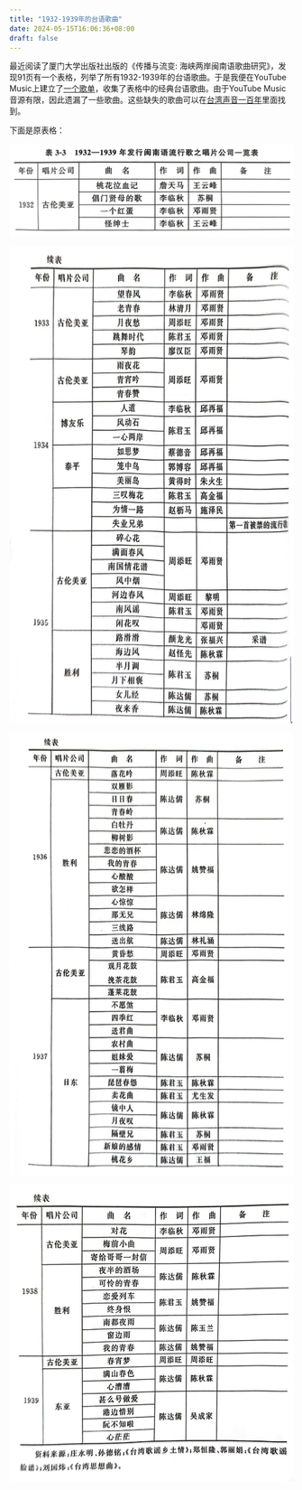 ```yaml
---
title: "1932-1939年的台语歌曲"
date: 2024-05-15T16:06:36+08:00
draft: false
---
```


最近阅读了厦门大学出版社出版的《传播与流变: 海峡两岸闽南语歌曲研究》，发现91页有一个表格，列举了所有1932-1939年的台语歌曲。于是我便在YouTube Music上建立了[一个歌单](https://music.youtube.com/playlist?list=PLjJvx372ZSwVyV4QIobEW8sg_PXNus5RY&si=7-SCelc4h2IjIuwB)，收集了表格中的经典台语歌曲。由于YouTube Music音源有限，因此遗漏了一些歌曲。这些缺失的歌曲可以在[台湾声音一百年](https://audio.nmth.gov.tw/audio)里面找到。

下面是原表格：

![](table_1.jpg)

![](table_2.jpg)

![](table_3.jpg)

![](table_4.jpg)
